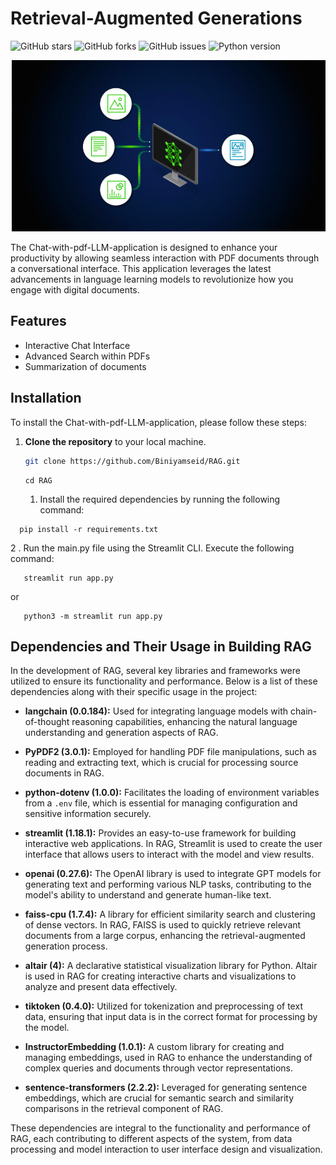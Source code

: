 # Retrieval-Augmented Generations

![GitHub stars](https://img.shields.io/github/stars/yourusername/Chat-with-pdf-LLM-application?style=social) ![GitHub forks](https://img.shields.io/github/forks/yourusername/Chat-with-pdf-LLM-application?style=social) ![GitHub issues](https://img.shields.io/github/issues/yourusername/Chat-with-pdf-LLM-application) ![Python version](https://img.shields.io/badge/python-3.8+-blue.svg)

![RAG Application](image.png)


The Chat-with-pdf-LLM-application is designed to enhance your productivity by allowing seamless interaction with PDF documents through a conversational interface. This application leverages the latest advancements in language learning models to revolutionize how you engage with digital documents.

## Features

- Interactive Chat Interface
- Advanced Search within PDFs
- Summarization of documents

## Installation

To install the Chat-with-pdf-LLM-application, please follow these steps:

1. **Clone the repository** to your local machine.

   ```bash
   git clone https://github.com/Biniyamseid/RAG.git
   ```
   ```
   cd RAG
   ```

   1. Install the required dependencies by running the following command:

 ```
   pip install -r requirements.txt
   ```

2 . Run the main.py file using the Streamlit CLI. Execute the following command:

```
   streamlit run app.py
   ```
   or

```
   python3 -m streamlit run app.py
   ```



## Dependencies and Their Usage in Building RAG

In the development of RAG, several key libraries and frameworks were utilized to ensure its functionality and performance. Below is a list of these dependencies along with their specific usage in the project:

- **langchain (0.0.184):** Used for integrating language models with chain-of-thought reasoning capabilities, enhancing the natural language understanding and generation aspects of RAG.

- **PyPDF2 (3.0.1):** Employed for handling PDF file manipulations, such as reading and extracting text, which is crucial for processing source documents in RAG.

- **python-dotenv (1.0.0):** Facilitates the loading of environment variables from a `.env` file, which is essential for managing configuration and sensitive information securely.

- **streamlit (1.18.1):** Provides an easy-to-use framework for building interactive web applications. In RAG, Streamlit is used to create the user interface that allows users to interact with the model and view results.

- **openai (0.27.6):** The OpenAI library is used to integrate GPT models for generating text and performing various NLP tasks, contributing to the model's ability to understand and generate human-like text.

- **faiss-cpu (1.7.4):** A library for efficient similarity search and clustering of dense vectors. In RAG, FAISS is used to quickly retrieve relevant documents from a large corpus, enhancing the retrieval-augmented generation process.

- **altair (4):** A declarative statistical visualization library for Python. Altair is used in RAG for creating interactive charts and visualizations to analyze and present data effectively.

- **tiktoken (0.4.0):** Utilized for tokenization and preprocessing of text data, ensuring that input data is in the correct format for processing by the model.

- **InstructorEmbedding (1.0.1):** A custom library for creating and managing embeddings, used in RAG to enhance the understanding of complex queries and documents through vector representations.

- **sentence-transformers (2.2.2):** Leveraged for generating sentence embeddings, which are crucial for semantic search and similarity comparisons in the retrieval component of RAG.

These dependencies are integral to the functionality and performance of RAG, each contributing to different aspects of the system, from data processing and model interaction to user interface design and visualization.


